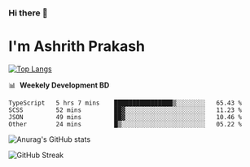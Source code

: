 ### Hi there 👋
# I'm Ashrith Prakash

[![Top Langs](https://github-readme-stats.vercel.app/api/top-langs/?username=xxcheckmatexx&count_private=true&include_all_commits=true&show_icons=true&line_height=20&title_color=FFFFFF&icon_color=FFFFFF&text_color=FFFFFF&bg_color=0D1117&langs_count=8)](https://github.com/anuraghazra/github-readme-stats)

📊 &nbsp;**Weekely Development BD**

<!--START_SECTION:waka-->

```text
TypeScript   5 hrs 7 mins    ████████████████▒░░░░░░░░   65.43 %
SCSS         52 mins         ██▓░░░░░░░░░░░░░░░░░░░░░░   11.23 %
JSON         49 mins         ██▓░░░░░░░░░░░░░░░░░░░░░░   10.46 %
Other        24 mins         █▒░░░░░░░░░░░░░░░░░░░░░░░   05.22 %
```

<!--END_SECTION:waka-->

![Anurag's GitHub stats](https://github-readme-stats.vercel.app/api?username=xxcheckmatexx&count_private=true&show_icons=true&theme=merko)  

![GitHub Streak](http://github-readme-streak-stats.herokuapp.com?user=xxcheckmatexx&theme=merko&hide_border=true&date_format=M%20j%5B%2C%20Y%5D&fire=DD0E0B)
<br/>
